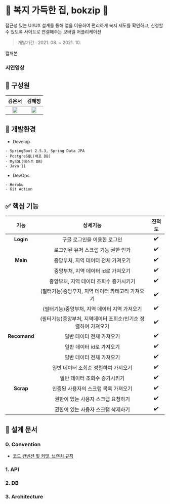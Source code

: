 # :green_heart: 복지 가득한 집, bokzip :green_heart:
접근성 있는 UI/UX 설계를 통해 앱을 이용하여 편리하게 복지 제도를 확인하고, 신청할 수 있도록 사이트로 연결해주는 모바일 어플리케이션
> 개발기간 : 2021. 08. ~ 2021. 10.

캡쳐본

### 시연영상 

## :monocle_face: 구성원
|김은서|김혜정|
|:---:|:---:|
|<img src="https://user-images.githubusercontent.com/68772751/139533586-1edc542b-ab38-4b0e-ad30-8947aff3d70b.png" width="60%" />|<img src="https://user-images.githubusercontent.com/68772751/139533613-e4695172-50b5-4f12-8d39-0dd93de7b774.png" width="60%" />|

## :hammer: 개발환경
- Develop
```
- SpringBoot 2.5.3, Spring Data JPA
- PostgreSQL(배포 DB)
- MySQL(테스트 DB)
- Java 11
```
- DevOps
```
- Heroku
- Git Action
```

## :white_check_mark: 핵심 기능
|기능|상세기능|진척도|
|:---:|:---:|:---:|
|**Login**|구글 로그인을 이용한 로그인|✔️|
||로그인된 유저 스크랩 기능 권한 인가|✔️|
|**Main**|중앙부처, 지역 데이터 전체 가져오기|✔️|
||중앙부처, 지역 데이터 id로 가져오기|✔️|
||중앙부처, 지역 데이터 조회수 증가시키기|✔️|
||(필터기능)중앙부처, 지역 데이터 카테고리 가져오기|✔️|
||(필터기능)중앙부처, 지역 데이터 지역 가져오기|✔️|
||(필터기능)중앙부처, 지역데이터 조회순/인기순 정렬하여 가져오기|✔️|
|**Recomand**|일반 데이터 전체 가져오기|✔️|
||일반 데이터 id로 가져오기|✔️|
||일반 데이터 전체 가져오기|✔️|
||일반 데이터 조회순 정렬하여 가져오기|✔️|
||일반 데이터 조회수 증가시키기|✔️|
|**Scrap**|인증된 사용자의 스크랩 목록 가져오기|✔️|
||권한이 있는 사용자 스크랩 요청하기|✔️|
||권한이 있는 사용자 스크랩 삭제하기|✔️|
## 📝 설계 문서

### 0. Convention
- [코드 컨벤션 및 커밋, 브랜치 규칙](https://github.com/bokzip/bokzip-backend/wiki)

### 1. API 

### 2. DB

### 3. Architecture
